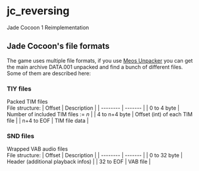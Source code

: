 # jc_reversing
Jade Cocoon 1 Reimplementation
## Jade Cocoon's file formats
The game uses multiple file formats, if you use [Meos Unpacker](https://github.com/Meos4/Jade-Cocoon-Unpacker-Repacker.git) you can get
the main archive DATA.001 unpacked and find a bunch of different files.
Some of them are described here:
### TIY files
Packed TIM files \
File structure:
| Offset    | Description |
| -------- | ------- |
| 0 to 4 byte   | Number of included TIM files := *n* |
| 4 to n+4 byte | Offset (int) of each TIM file       |
| n+4 to EOF    | TIM file data                       |
### SND files
Wrapped VAB audio files \
File structure:
| Offset    | Description |
| -------- | ------- |
| 0 to 32 byte | Header (additional playback infos) |
| 32 to EOF    | VAB file                           |
